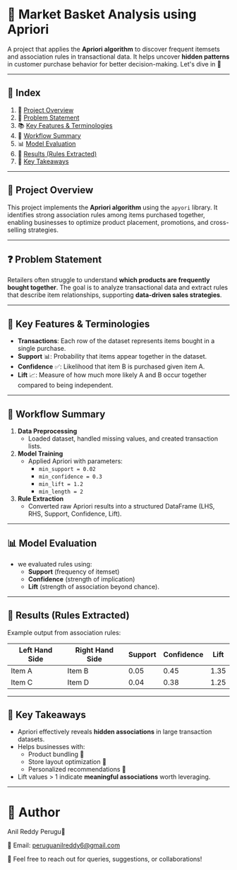# 🛒 Market Basket Analysis using Apriori  

A project that applies the **Apriori algorithm** to discover frequent itemsets and association rules in transactional data.  It helps uncover **hidden patterns** in customer purchase behavior for better decision-making.  Let's dive in 🚀

---

## 📑 Index  
1. 📌 [Project Overview](#-project-overview)  
2. 🎯 [Problem Statement](#-problem-statement)  
3. 📚 [Key Features & Terminologies](#-key-features--terminologies)  
4. 🔄 [Workflow Summary](#-workflow-summary)  
5. 📊 [Model Evaluation](#-model-evaluation)
6. 📝 [Results (Rules Extracted)](#-results-rules-extracted)
7. 🎯 [Key Takeaways](#-key-takeaways)  

---

## 🔎 Project Overview  
This project implements the **Apriori algorithm** using the `apyori` library.  It identifies strong association rules among items purchased together, enabling businesses to optimize product placement, promotions, and cross-selling strategies.  

---

## ❓ Problem Statement  
Retailers often struggle to understand **which products are frequently bought together**.  The goal is to analyze transactional data and extract rules that describe item relationships, supporting **data-driven sales strategies**.  

---

## 🧾 Key Features & Terminologies  
- **Transactions**: Each row of the dataset represents items bought in a single purchase.  
- **Support** 📊: Probability that items appear together in the dataset.  
- **Confidence** ✅: Likelihood that item B is purchased given item A.  
- **Lift** 📈: Measure of how much more likely A and B occur together compared to being independent.  

---

## 🔄 Workflow Summary  
1. **Data Preprocessing**  
   - Loaded dataset, handled missing values, and created transaction lists.  
2. **Model Training**  
   - Applied Apriori with parameters:  
     - `min_support = 0.02`  
     - `min_confidence = 0.3`  
     - `min_lift = 1.2`  
     - `min_length = 2`  
3. **Rule Extraction**  
   - Converted raw Apriori results into a structured DataFrame (LHS, RHS, Support, Confidence, Lift).  

---

## 📊 Model Evaluation  
- we evaluated rules using:  
  - **Support** (frequency of itemset)  
  - **Confidence** (strength of implication)  
  - **Lift** (strength of association beyond chance).  

---

## 📝 Results (Rules Extracted)  
Example output from association rules:  

| Left Hand Side | Right Hand Side | Support | Confidence | Lift |
|----------------|-----------------|---------|------------|------|
| Item A         | Item B          | 0.05    | 0.45       | 1.35 |
| Item C         | Item D          | 0.04    | 0.38       | 1.25 |

---

## 🚀 Key Takeaways  
- Apriori effectively reveals **hidden associations** in large transaction datasets.  
- Helps businesses with:  
  - Product bundling 🎁  
  - Store layout optimization 🏬  
  - Personalized recommendations 🤝  
- Lift values > 1 indicate **meaningful associations** worth leveraging.  

---

# 📇 Author

Anil Reddy Perugu💝

📧 Email: peruguanilreddy6@gmail.com

📍 Feel free to reach out for queries, suggestions, or collaborations!
